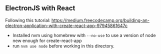## ElectronJS with React

Following this tutorial: https://medium.freecodecamp.org/building-an-electron-application-with-create-react-app-97945861647c

- Installed nvm using homebrew with `--no-use` to use a version of node new enough for create-react-app
- run `nvm use node` before working in this directory.